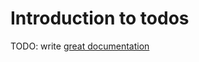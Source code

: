 # Introduction to todos

TODO: write [great documentation](http://jacobian.org/writing/what-to-write/)
